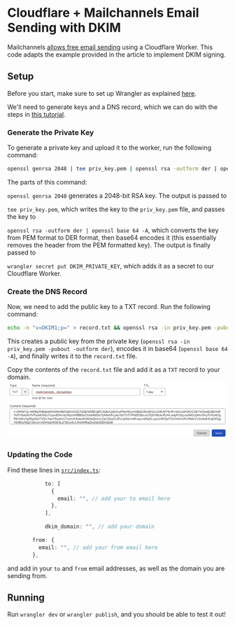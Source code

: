 # Cloudflare + Mailchannels Email Sending with DKIM

Mailchannels [allows free email sending](https://blog.mailchannels.com/mailchannels-enables-free-email-sending-for-cloudflare-workers-customers) using a Cloudflare Worker. This code adapts the example provided in the article to implement DKIM signing.

## Setup

Before you start, make sure to set up Wrangler as explained [here](https://developers.cloudflare.com/workers/wrangler/get-started/).

We'll need to generate keys and a DNS record, which we can do with the steps in [this tutorial](https://www.mailhardener.com/kb/how-to-create-a-dkim-record-with-openssl).

### Generate the Private Key

To generate a private key and upload it to the worker, run the following command:

```sh
openssl genrsa 2048 | tee priv_key.pem | openssl rsa -outform der | openssl base64 -A | wrangler secret put DKIM_PRIVATE_KEY
```

The parts of this command:

`openssl genrsa 2048` generates a 2048-bit RSA key. The output is passed to

`tee priv_key.pem`, which writes the key to the `priv_key.pem` file, and passes the key to

`openssl rsa -outform der | openssl base 64 -A`, which converts the key from PEM format to DER format, then base64 encodes it (this essentially removes the header from the PEM formatted key). The output is finally passed to 

`wrangler secret put DKIM_PRIVATE_KEY`, which adds it as a secret to our Cloudflare Worker.

### Create the DNS Record

Now, we need to add the public key to a TXT record. Run the following command:

```sh
echo -n "v=DKIM1;p=" > record.txt && openssl rsa -in priv_key.pem -pubout -outform der | openssl base64 -A >> record.txt
```

This creates a public key from the private key (`openssl rsa -in priv_key.pem -pubout -outform der`), encodes it in base64 (`openssl base 64 -A`), and finally writes it to the `record.txt` file.

Copy the contents of the `record.txt` file and add it as a `TXT` record to your domain.
![Adding the TXT record](./dns.png)

### Updating the Code

Find these lines in [`src/index.ts`](https://github.com/maggie-j-liu/mail/blob/main/src/index.ts):
```ts
            to: [
              {
                email: "", // add your to email here
              },
            ],
```

```ts
            dkim_domain: "", // add your domain
```

```ts
        from: {
          email: "", // add your from email here
        },
```

and add in your `to` and `from` email addresses, as well as the domain you are sending from.

## Running

Run `wrangler dev` or `wrangler publish`, and you should be able to test it out!